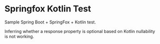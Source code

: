 # Springfox Kotlin Test

Sample Spring Boot + SpringFox + Kotlin test.

Inferring whether a response property is optional based on Kotlin nullability is not working.